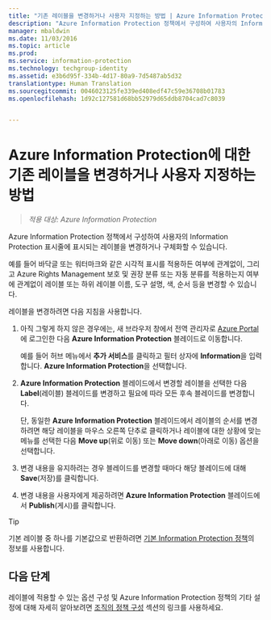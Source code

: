 ```yaml
---
title: "기존 레이블을 변경하거나 사용자 지정하는 방법 | Azure Information Protection"
description: "Azure Information Protection 정책에서 구성하여 사용자의 Information Protection 표시줄에 표시되는 레이블을 변경하거나 구체화할 수 있습니다."
manager: mbaldwin
ms.date: 11/03/2016
ms.topic: article
ms.prod: 
ms.service: information-protection
ms.technology: techgroup-identity
ms.assetid: e3b6d95f-334b-4d17-80a9-7d5487ab5d32
translationtype: Human Translation
ms.sourcegitcommit: 0046023125fe339ed408edf47c59e36708b01783
ms.openlocfilehash: 1d92c127581d68bb52979d65ddb8704cad7c8039


---
```


# <a name="how-to-change-or-customize-an-existing-label-for-azure-information-protection"></a>Azure Information Protection에 대한 기존 레이블을 변경하거나 사용자 지정하는 방법

>*적용 대상: Azure Information Protection*

Azure Information Protection 정책에서 구성하여 사용자의 Information Protection 표시줄에 표시되는 레이블을 변경하거나 구체화할 수 있습니다.

예를 들어 바닥글 또는 워터마크와 같은 시각적 표시를 적용하든 여부에 관계없이, 그리고 Azure Rights Management 보호 및 권장 분류 또는 자동 분류를 적용하는지 여부에 관계없이 레이블 또는 하위 레이블 이름, 도구 설명, 색, 순서 등을 변경할 수 있습니다.

레이블을 변경하려면 다음 지침을 사용합니다.


1. 아직 그렇게 하지 않은 경우에는, 새 브라우저 창에서 전역 관리자로 [Azure Portal](https://portal.azure.com)에 로그인한 다음 **Azure Information Protection** 블레이드로 이동합니다. 
    
    예를 들어 허브 메뉴에서 **추가 서비스**를 클릭하고 필터 상자에 **Information**을 입력합니다. **Azure Information Protection**을 선택합니다.

2. **Azure Information Protection** 블레이드에서 변경할 레이블을 선택한 다음 **Label**(레이블) 블레이드를 변경하고 필요에 따라 모든 후속 블레이드를 변경합니다.

    단, 동일한 **Azure Information Protection** 블레이드에서 레이블의 순서를 변경하려면 해당 레이블을 마우스 오른쪽 단추로 클릭하거나 레이블에 대한 상황에 맞는 메뉴를 선택한 다음 **Move up**(위로 이동) 또는 **Move down**(아래로 이동) 옵션을 선택합니다.

3. 변경 내용을 유지하려는 경우 블레이드를 변경할 때마다 해당 블레이드에 대해 **Save**(저장)를 클릭합니다.

4. 변경 내용을 사용자에게 제공하려면 **Azure Information Protection** 블레이드에서 **Publish**(게시)를 클릭합니다.

> [!TIP]
>기본 레이블 중 하나를 기본값으로 반환하려면 [기본 Information Protection 정책](configure-policy-default.md)의 정보를 사용합니다.

## <a name="next-steps"></a>다음 단계

레이블에 적용할 수 있는 옵션 구성 및 Azure Information Protection 정책의 기타 설정에 대해 자세히 알아보려면 [조직의 정책 구성](configure-policy.md#configuring-your-organizations-policy) 섹션의 링크를 사용하세요.






<!--HONumber=Nov16_HO1-->


